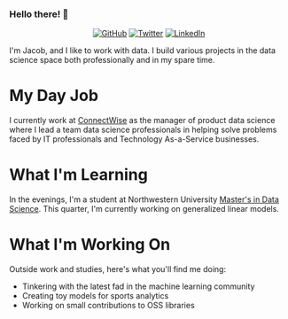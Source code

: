 ### Hello there! 👋

<p align="center">
	<a href="https://github.com/jacobeturpin"><img src="https://img.shields.io/github/followers/jacobeturpin.svg?label=GitHub&style=social" alt="GitHub"></a>
	<a href="https://twitter.com/JETurp"><img src="https://img.shields.io/twitter/follow/TerryTangYuan?label=Twitter&style=social" alt="Twitter"></a>
	<a href="https://www.linkedin.com/in/jacobeturpin"><img src="https://img.shields.io/badge/LinkedIn--_.svg?style=social&logo=linkedin" alt="LinkedIn"></a>
</p>

I'm Jacob, and I like to work with data. I build various projects in the data science space both professionally and in my spare time. 

# My Day Job

I currently work at [ConnectWise](https://www.connectwise.com/) as the manager of product data science where I lead a team data science professionals in helping solve problems faced by IT professionals and Technology As-a-Service businesses.

# What I'm Learning

In the evenings, I'm a student at Northwestern University [Master's in Data Science](https://sps.northwestern.edu/masters/data-science/index.php). This quarter, I'm currently working on generalized linear models.

# What I'm Working On

Outside work and studies, here's what you'll find me doing:

* Tinkering with the latest fad in the machine learning community
* Creating toy models for sports analytics
* Working on small contributions to OSS libraries
